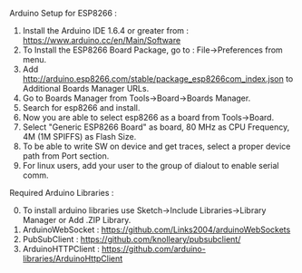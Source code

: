 Arduino Setup for ESP8266 : 

1. Install the Arduino IDE 1.6.4 or greater from : https://www.arduino.cc/en/Main/Software
2. To Install the ESP8266 Board Package, go to : File->Preferences from menu.
3. Add http://arduino.esp8266.com/stable/package_esp8266com_index.json to Additional Boards Manager URLs. 
4. Go to Boards Manager from Tools->Board->Boards Manager.
5. Search for esp8266 and install.
6. Now you are able to select esp8266 as a board from Tools->Board. 
7. Select "Generic ESP8266 Board" as board, 80 MHz as CPU Frequency, 4M (1M SPIFFS) as Flash Size.
8. To be able to write SW on device and get traces, select a proper device path from Port section.
9. For linux users, add your user to the group of dialout to enable serial comm. 

Required Arduino Libraries :

0. To install arduino libraries use Sketch->Include Libraries->Library Manager or Add .ZIP Library.
1. ArduinoWebSocket	: https://github.com/Links2004/arduinoWebSockets
2. PubSubClient		: https://github.com/knolleary/pubsubclient/
3. ArduinoHTTPClient    : https://github.com/arduino-libraries/ArduinoHttpClient

